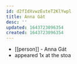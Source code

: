 ```yaml
---
id: d2fIdXvwzEuteT2KlYwpl
title: Anna Gát
desc: ''
updated: 1643723096354
created: 1643723096354
---
```



- [[person]] - Anna Gát
- appeared 1x at the stoa
